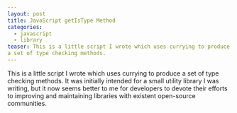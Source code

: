 ```yaml
---
layout: post
title: JavaScript getIsType Method
categories:
  - javascript
  - library
teaser: This is a little script I wrote which uses currying to produce
a set of type checking methods.
---
```


This is a little script I wrote which uses currying to produce
a set of type checking methods. It was initially intended for a
small utility library I was writing, but it now seems better to me
for developers to devote their efforts to improving and maintaining
libraries with existent open-source communities.

<script src="https://gist.github.com/1218489.js"> </script>
